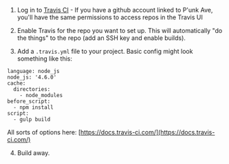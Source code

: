 1) Log in to [Travis CI](https://travis-ci.com/) - If you have a github account linked to P'unk Ave, you'll have the same permissions to access repos in the Travis UI

2) Enable Travis for the repo you want to set up. This will automatically "do the things" to the repo (add an SSH key and enable builds).

3) Add a `.travis.yml` file to your project. Basic config might look something like this:
```
language: node_js
node_js: '4.6.0'
cache:
  directories:
    - node_modules
before_script:
  - npm install
script:
  - gulp build
```
All sorts of options here: [https://docs.travis-ci.com/](https://docs.travis-ci.com/)

4) Build away.

